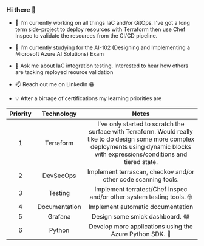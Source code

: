 ### Hi there 👋

- 🔭 I’m currently working on all things IaC and/or GitOps. I've got a long term side-project to deploy resources with Terraform then use Chef Inspec to validate the resources from the CI/CD pipeline.

- :book: I’m currently studying for the AI-102 (Designing and Implementing a Microsoft Azure AI Solutions) Exam

- 💬 Ask me about IaC integration testing. Interested to hear how others are tacking reployed reource validation

- 📫 Reach out me on LinkedIn :grinning:

- :bulb: After a birrage of certifications my learning priorities are

| Priority      | Technology    | Notes  |
|:-------------:|:-------------:|:-----:|
| 1             | Terraform     |  I've only started to scratch the surface with Terraform. Would really tike to do design some more complex deployments using dynamic blocks with expressions/conditions and tiered state. |
| 2             | DevSecOps     |  Implement terrascan, checkov and/or other code scanning tools.  |
| 3             | Testing       |   Implement terratest/Chef Inspec and/or other system testing tools. 🤓 |
| 4             | Documentation  |   Implement automatic documentation |
| 5             | Grafana       |   Design some smick dashboard. 😂 |
| 6             | Python       |   Develop more applications using the Azure Python SDK. 🐍 |


<!--
**broberts23/broberts23** is a ✨ _special_ ✨ repository because its `README.md` (this file) appears on your GitHub profile.

Here are some ideas to get you started:

- 🔭 I’m currently working on ...
- 🌱 I’m currently learning ...
- 👯 I’m looking to collaborate on ...
- 🤔 I’m looking for help with ...
- 💬 Ask me about ...
- 📫 How to reach me: ...
- 😄 Pronouns: ...
- ⚡ Fun fact: ...
-->
